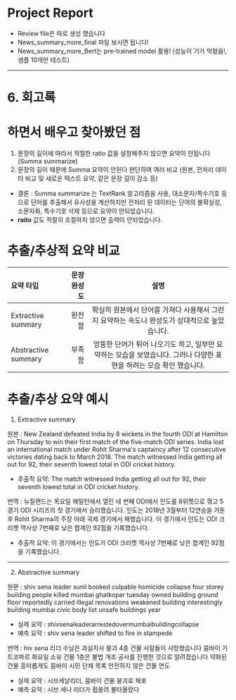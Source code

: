 # Project Report
* Review file은 따로 생성 했습니다
* News_summary_more_final 파일 보시면 됩니다!
* News_summary_more_Bert는 pre-trained model 활용!
  (성능이 기가 막혔음!, 샘플 10개만 테스트)

---
# 6. 회고록

# 하면서 배우고 찾아봤던 점
1. 문장의 길이에 따라서 적절한 ratio 값을 설정해주지 않으면 요약이 안됩니다(Summa summarize)
2. 문장의 길이 때문에 Summa 요약이 안된다 판단하여 여러 비교
(원본, 전처리 데이터 비교 및 새로운 텍스트 요약, 같은 문장 길이 감소 등)

* 결론 : Summa summarize 는 TextRank 알고리즘을 사용, 대소문자/특수기호 등으로 단어를 추출해서 유사성을 계산하지만 전처리 된 데이터는 단어의 불확실성, 소문자화, 특수기호 삭제 등으로 요약이 안되었습니다.
* **raito** 값도 적절히 조절하지 않으면 출력이 안되었습니다.

# 추출/추상적 요약 비교

|요약 타입|문장 완성도|설명|
|:---|---:|:---:|
|Extractive summary|완전함|확실히 원본에서 단어를 가져다 사용해서 그런지 요약하는 속도나 완성도가 상대적으로 높았습니다.|
|Abstractive summary|부족함|엉뚱한 단어가 튀어 나오기도 하고, 일부만 요약하는 모습을 보였습니다. 그러나 다양한 표현을 하려는 모습 확인 했습니다.|

# 추출/추상 요약 예시
1. Extractive summary

원본 : New Zealand defeated India by 8 wickets in the fourth ODI at Hamilton on Thursday to win their first match of the five-match ODI series. India lost an international match under Rohit Sharma's captaincy after 12 consecutive victories dating back to March 2018. The match witnessed India getting all out for 92, their seventh lowest total in ODI cricket history.

* 추출적 요약: The match witnessed India getting all out for 92, their seventh lowest total in ODI cricket history.

번역 : 뉴질랜드는 목요일 해밀턴에서 열린 네 번째 ODI에서 인도를 8위켓으로 꺾고 5경기 ODI 시리즈의 첫 경기에서 승리했습니다. 인도는 2018년 3월부터 12연승을 거둔 후 Rohit Sharma의 주장 아래 국제 경기에서 패했습니다. 이 경기에서 인도는 ODI 크리켓 역사상 7번째로 낮은 합계인 92점을 기록했습니다.

* 추출적 요약: 이 경기에서는 인도가 ODI 크리켓 역사상 7번째로 낮은 합계인 92점을 기록했습니다.
---
2. Abstractive summary

원문 : shiv sena leader sunil booked culpable homicide collapse four storey building people killed mumbai ghatkopar tuesday owned building ground floor reportedly carried illegal renovations weakened building interestingly building mumbai civic body list unsafe buildings year
* 실제 요약 : shivsenaleaderarrestedovermumbaibuildingcollapse
* 예측 요약 : shiv sena leader shifted to fire in stampede

번역 : hiv sena 리더 수닐은 과실치사 붕괴 4층 건물 사람들이 사망했습니다 뭄바이 가트코파르 화요일 소유 건물 1층은 불법 개조 공사를 진행한 것으로 알려졌습니다 약화된 건물 흥미롭게도 뭄바이 시민 단체 목록 안전하지 않은 건물 연도
* 실제 요약 : 시브세날리더, 뭄바이 건물 붕괴로 체포
* 예측 요약 : 시브 세나 리더가 휩쓸려 불타올랐다
